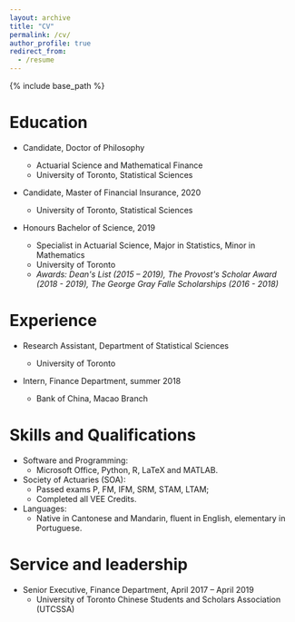 ```yaml
---
layout: archive
title: "CV"
permalink: /cv/
author_profile: true
redirect_from:
  - /resume
---
```


{% include base_path %}

Education
======
* Candidate, Doctor of Philosophy
  * Actuarial Science and Mathematical Finance
  * University of Toronto, Statistical Sciences
  
* Candidate, Master of Financial Insurance, 2020
  * University of Toronto, Statistical Sciences
  
* Honours Bachelor of Science, 2019
  * Specialist in Actuarial Science, Major in Statistics, Minor in Mathematics
  * University of Toronto
  * *Awards: Dean's List (2015 – 2019), The Provost's Scholar Award (2018 - 2019), The George Gray Falle Scholarships (2016 - 2018)*

Experience
======
* Research Assistant, Department of Statistical Sciences
  * University of Toronto

* Intern, Finance Department, summer 2018
  * Bank of China, Macao Branch
  
Skills and Qualifications
======
* Software and Programming:
  * Microsoft Office, Python, R, LaTeX and MATLAB.
* Society of Actuaries (SOA):
  * Passed exams P, FM, IFM, SRM, STAM, LTAM;
  * Completed all VEE Credits.
* Languages:
  * Native in Cantonese and Mandarin, fluent in English, elementary in Portuguese.
  
Service and leadership
======
* Senior Executive, Finance Department, April 2017 – April 2019
  * University of Toronto Chinese Students and Scholars Association (UTCSSA)
